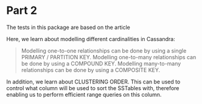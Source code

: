 # Part 2

The tests in this package are based on the article 

Here, we learn about modelling different cardinalities in Cassandra:

> Modelling one-to-one relationships can be done by using a single PRIMARY / PARTITION KEY.
> Modelling one-to-many relationships can be done by using a COMPOUND KEY.
> Modelling many-to-many relationships can be done by using a COMPOSITE KEY.

In addition, we learn about CLUSTERING ORDER. This can be used to control what column will be used to sort the SSTables with, therefore enabling us to perform efficient range queries on this column.